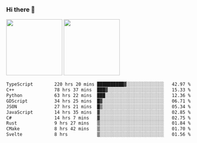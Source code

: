 ### Hi there 👋

<img height="150em" src="https://github-readme-stats.vercel.app/api?username=EddieDover&count_private=true&include_all_commits=true&show_icons=true&theme=dracula&hide_border=false&rank_icon=percentile"/>
<img height="150em" src="https://github-readme-stats.vercel.app/api/top-langs/?username=EddieDover&theme=dracula&hide_border=false&&layout=compact&langs_count=20" />

<!--START_SECTION:waka-->

```txt
TypeScript        220 hrs 20 mins ██████████▓░░░░░░░░░░░░░░   42.97 %
C++               78 hrs 37 mins  ███▓░░░░░░░░░░░░░░░░░░░░░   15.33 %
Python            63 hrs 22 mins  ███░░░░░░░░░░░░░░░░░░░░░░   12.36 %
GDScript          34 hrs 25 mins  █▓░░░░░░░░░░░░░░░░░░░░░░░   06.71 %
JSON              27 hrs 21 mins  █▒░░░░░░░░░░░░░░░░░░░░░░░   05.34 %
JavaScript        14 hrs 35 mins  ▓░░░░░░░░░░░░░░░░░░░░░░░░   02.85 %
C#                14 hrs 7 mins   ▓░░░░░░░░░░░░░░░░░░░░░░░░   02.75 %
Rust              9 hrs 27 mins   ▒░░░░░░░░░░░░░░░░░░░░░░░░   01.84 %
CMake             8 hrs 42 mins   ▒░░░░░░░░░░░░░░░░░░░░░░░░   01.70 %
Svelte            8 hrs           ▒░░░░░░░░░░░░░░░░░░░░░░░░   01.56 %
```

<!--END_SECTION:waka-->

<!--
**EddieDover/EddieDover** is a ✨ _special_ ✨ repository because its `README.md` (this file) appears on your GitHub profile.

Here are some ideas to get you started:

- 🔭 I’m currently working on ...
- 🌱 I’m currently learning ...
- 👯 I’m looking to collaborate on ...
- 🤔 I’m looking for help with ...
- 💬 Ask me about ...
- 📫 How to reach me: ...
- 😄 Pronouns: ...
- ⚡ Fun fact: ...
-->
<a rel="me" href="https://techhub.social/@EddieDover"></a>
